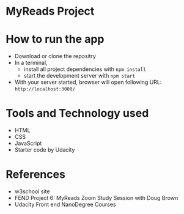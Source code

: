 MyReads Project
==================================

How to run the app
=============================
- Download or clone the repositry
- In a terminal, 
    * install all project dependencies with `npm install`
    * start the development server with `npm start`
- With your server started, browser will open following URL: `http://localhost:3000/`

Tools and Technology used
====================
- HTML
- CSS
- JavaScript
- Starter code by Udacity

References
===============
- w3school site 
- FEND Project 6: MyReads Zoom Study Session with Doug Brown
- Udacity Front end NanoDegree Courses
